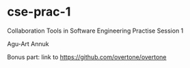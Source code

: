 # cse-prac-1
Collaboration Tools in Software Engineering Practise Session 1

Agu-Art Annuk

Bonus part: link to https://github.com/overtone/overtone